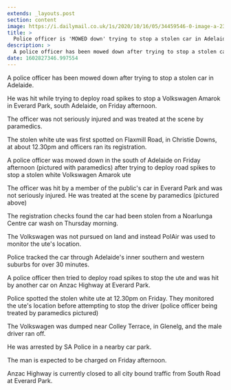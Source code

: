 ```yaml
--- 
extends: _layouts.post 
section: content 
image: https://i.dailymail.co.uk/1s/2020/10/16/05/34459546-0-image-a-23_1602822271362.jpg 
title: > 
  Police officer is 'MOWED down' trying to stop a stolen car in Adelaide 
description: > 
  A police officer has been mowed down after trying to stop a stolen car in Adelaide.He was hit while trying to deploy road spikes to stop a Volkswagen Amarok in Everard Park, south Adelaide, on Friday afternoon.The stolen white ute was first spotted on Flaxmill Road, in Christie Downs, at about 12.30pm and officers ran its registration.A police officer was mowed down in the south of Adelaide on Friday afternoon (pictured with paramedics) after trying to deploy road spikes to stop a stolen white Volkswagen Amarok uteThe officer was hit by a member of the public's car in Everard Park and was not seriously injured.Police spotted the stolen white ute at 12.30pm on Friday. 
date: 1602827346.997554 
--- 
```

A police officer has been mowed down after trying to stop a stolen car in Adelaide.

He was hit while trying to deploy road spikes to stop a Volkswagen Amarok in Everard Park, south Adelaide, on Friday afternoon.

The officer was not seriously injured and was treated at the scene by paramedics.

The stolen white ute was first spotted on Flaxmill Road, in Christie Downs, at about 12.30pm and officers ran its registration.

A police officer was mowed down in the south of Adelaide on Friday afternoon (pictured with paramedics) after trying to deploy road spikes to stop a stolen white Volkswagen Amarok ute

The officer was hit by a member of the public's car in Everard Park and was not seriously injured. He was treated at the scene by paramedics (pictured above)

The registration checks found the car had been stolen from a Noarlunga Centre car wash on Thursday morning.

The Volkswagen was not pursued on land and instead PolAir was used to monitor the ute's location.

Police tracked the car through Adelaide's inner southern and western suburbs for over 30 minutes.

A police officer then tried to deploy road spikes to stop the ute and was hit by another car on Anzac Highway at Everard Park.

Police spotted the stolen white ute at 12.30pm on Friday. They monitored the ute's location before attempting to stop the driver (police officer being treated by paramedics pictured)

The Volkswagen was dumped near Colley Terrace, in Glenelg, and the male driver ran off.

He was arrested by SA Police in a nearby car park.

The man is expected to be charged on Friday afternoon.

Anzac Highway is currently closed to all city bound traffic from South Road at Everard Park.